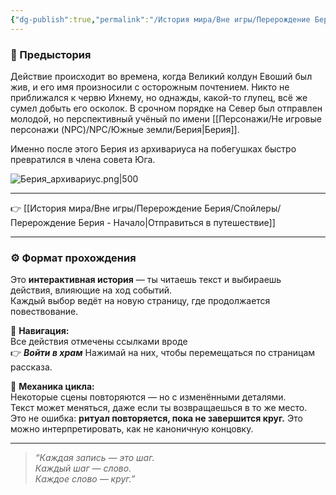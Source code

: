 ```yaml
---
{"dg-publish":true,"permalink":"/История мира/Вне игры/Перерождение Берия/Перерождение Берия - Описание/","noteIcon":"","created":"2025-10-22T10:32:26.265+03:00","updated":"2025-10-22T14:25:17.209+03:00"}
---
```



### 📜 Предыстория

Действие происходит во времена, когда Великий колдун Евоший был жив, и его имя произносили с осторожным почтением. Никто не приближался к червю Ихнему, но однажды, какой-то глупец, всё же сумел добыть его осколок. В срочном порядке на Север был отправлен молодой, но перспективный учёный по имени [[Персонажи/Не игровые персонажи (NPC)/NPC/Южные земли/Берия\|Берия]]. 

Именно после этого Берия из архивариуса на побегушках быстро превратился в члена совета Юга. 

![Берия_архивариус.png|500](/img/user/system/img/NPC/%D0%AE%D0%B6%D0%BD%D1%8B%D0%B5%20%D0%B7%D0%B5%D0%BC%D0%BB%D0%B8/%D0%9D%D0%B8%D0%BB/%D0%91%D0%B5%D1%80%D0%B8%D1%8F_%D0%B0%D1%80%D1%85%D0%B8%D0%B2%D0%B0%D1%80%D0%B8%D1%83%D1%81.png)

---

👉 [[История мира/Вне игры/Перерождение Берия/Спойлеры/Перерождение Берия - Начало\|Отправиться в путешествие]]

---
### ⚙️ Формат прохождения

Это **интерактивная история** — ты читаешь текст и выбираешь действия, влияющие на ход событий.  
Каждый выбор ведёт на новую страницу, где продолжается повествование.

🔹 **Навигация:**  
Все действия отмечены ссылками вроде  
👉 ***Войти в храм***
Нажимай на них, чтобы перемещаться по страницам рассказа.

🔹 **Механика цикла:**  
Некоторые сцены повторяются — но с изменёнными деталями.  
Текст может меняться, даже если ты возвращаешься в то же место.  
Это не ошибка: **ритуал повторяется, пока не завершится круг.** Это можно интерпретировать, как не каноничную концовку. 

---




> *“Каждая запись — это шаг.  
> Каждый шаг — слово.  
> Каждое слово — круг.”*
